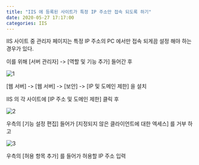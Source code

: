 ```yaml
---
title: "IIS 에 등록된 사이트가 특정 IP 주소만 접속 되도록 하기"
date: 2020-05-27 17:17:00
categories: IIS
---
```


IIS 사이트 중 관리자 페이지는 특정 IP 주소의 PC 에서만 접속 되게끔 설정 해야 하는 경우가 있다.

이를 위해 [서버 관리자] -> [역할 및 기능 추가] 들어간 후

![1](https://user-images.githubusercontent.com/16532326/82994846-c104fc00-a03d-11ea-9aa2-bcc94e7b0580.png)

[웹 서버] -> [웹 서버] -> [보안] -> [IP 및 도메인 제한] 을 설치

IIS 의 각 사이트에 [IP 주소 및 도메인 제한] 클릭 후

![2](https://user-images.githubusercontent.com/16532326/82994850-c2362900-a03d-11ea-9b20-3b1d983d2806.png)

우측의 [기능 설정 편집] 들어가 [지정되지 않은 클라이언트에 대한 엑세스] 를 거부 하고

![3](https://user-images.githubusercontent.com/16532326/82994853-c2cebf80-a03d-11ea-8b04-41036b562048.png)

우측의 [허용 항목 추가] 를 들어가 허용할 IP 주소 입력
